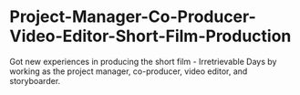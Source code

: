 # Project-Manager-Co-Producer-Video-Editor-Short-Film-Production
Got new experiences in producing the short film - Irretrievable Days by working as the project manager, co-producer, video editor, and storyboarder.
